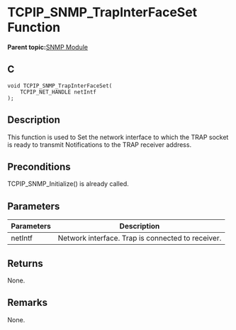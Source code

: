 # TCPIP\_SNMP\_TrapInterFaceSet Function

**Parent topic:**[SNMP Module](GUID-7764E81C-8FC9-4B3E-8830-255BDE678AA0.md)

## C

```
void TCPIP_SNMP_TrapInterFaceSet(
    TCPIP_NET_HANDLE netIntf
);
```

## Description

This function is used to Set the network interface to which the TRAP socket is ready to transmit Notifications to the TRAP receiver address.

## Preconditions

TCPIP\_SNMP\_Initialize\(\) is already called.

## Parameters

|Parameters|Description|
|----------|-----------|
|netIntf|Network interface. Trap is connected to receiver.|

## Returns

None.

## Remarks

None.

